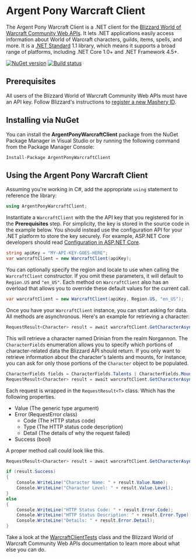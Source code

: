 # Argent Pony Warcraft Client
The Argent Pony Warcraft Client is a .NET client for the [Blizzard World of Warcraft Community Web APIs](https://dev.battle.net/).  It lets .NET applications easily access information about World of Warcraft characters, guilds, items, spells, and more.  It is a [.NET Standard](https://docs.microsoft.com/en-us/dotnet/standard/net-standard) 1.1 library, which means it supports a broad range of platforms, including .NET Core 1.0+ and .NET Framework 4.5+.

[![NuGet version](https://badge.fury.io/nu/ArgentPonyWarcraftClient.svg)](https://badge.fury.io/nu/ArgentPonyWarcraftClient)
[![Build status](https://ci.appveyor.com/api/projects/status/9awhigq8te5uwllj?svg=true)](https://ci.appveyor.com/project/danjagnow/argentponywarcraftclient)

## Prerequisites

All users of the Blizzard World of Warcraft Community Web APIs must have an API key.  Follow Blizzard's instructions to [register a new Mashery ID](https://dev.battle.net/member/register).

## Installing via NuGet

You can install the **ArgentPonyWarcraftClient** package from the NuGet Package Manager in Visual Studio or by running the following command from the Package Manager Console:

```
Install-Package ArgentPonyWarcraftClient
```

## Using the Argent Pony Warcraft Client

Assuming you're working in C#, add the appropriate `using` statement to reference the library:

``` cs
using ArgentPonyWarcraftClient;
```

Instantiate a `WarcraftClient` with the the API key that you registered for in the **Prerequisites** step.  For simplicity, the key is stored in the source code in the example below.  You should instead use the configuration API for your .NET platform to store the key securely.  For example, ASP.NET Core developers should read [Configuration in ASP.NET Core](https://docs.microsoft.com/en-us/aspnet/core/fundamentals/configuration).

``` cs
string apiKey = "MY-API-KEY-GOES-HERE";
var warcraftClient = new WarcraftClient(apiKey);
```

You can optionally specify the region and locale to use when calling the `WarcraftClient` constructor.  If you omit these parameters, it will default to `Region.US` and `"en_US"`.  Each method on `WarcraftClient` also has an overload that allows you to override these default values for the current call.

``` cs
var warcraftClient = new WarcraftClient(apiKey, Region.US, "en_US");
```

Once you have your `WarcraftClient` instance, you can start asking for data.  All methods are asynchronous.  Here's an example for retrieving a character:

``` cs
RequestResult<Character> result = await warcraftClient.GetCharacterAsync("Norgannon", "Drinian", CharacterFields.All);
```

This will retrieve a character named Drinian from the realm Norgannon.  The `CharacterFields` enumeration allows you to specify which portions of character-related data the Blizzard API should return.  If you only want to retrieve information about the character's talents and mounts, for instance, you can ask for only those portions of the `Character` object to be populated.

``` cs
CharacterFields fields = CharacterFields.Talents | CharacterFields.Mounts;
RequestResult<Character> result = await warcraftClient.GetCharacterAsync("Norgannon", "Drinian", fields);
```

Each request is wrapped in the `RequestResult<T>` class. Which has the following properties.

* Value (The generic type argument)
* Error (RequestError class)
    * Code (The HTTP status code)
    * Type (The HTTP status code description)
    * Detail (The details of why the request failed)
* Success (bool)

A proper method call could look like this.

``` cs
RequestResult<Character> result = await warcraftClient.GetCharacterAsync("Norgannon", "Drinian", CharacterFields.All);

if (result.Success)
{
    Console.WriteLine("Character Name: " + result.Value.Name);
    Console.WriteLine("Character Level: " + result.Value.Level);
}
else
{
    Console.WriteLine("HTTP Status Code: " + result.Error.Code);
    Console.WriteLine("HTTP Status Description: " + result.Error.Type);
    Console.WriteLine("Details: " + result.Error.Detail);
}
```

Take a look at the [WarcraftClientTests](https://github.com/danjagnow/ArgentPonyWarcraftClient/blob/master/src/ArgentPonyWarcraftClient.Tests/WarcraftClientTests.cs) class and the Blizzard World of Warcraft Community Web APIs documentation to learn more about what else you can do.
